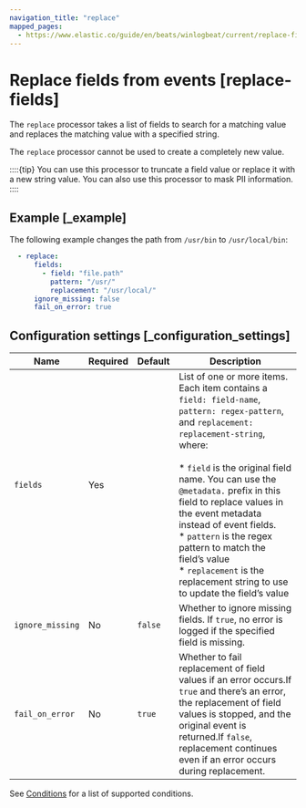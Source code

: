```yaml
---
navigation_title: "replace"
mapped_pages:
  - https://www.elastic.co/guide/en/beats/winlogbeat/current/replace-fields.html
---
```


# Replace fields from events [replace-fields]


The `replace` processor takes a list of fields to search for a matching value and replaces the matching value with a specified string.

The `replace` processor cannot be used to create a completely new value.

::::{tip}
You can use this processor to truncate a field value or replace it with a new string value. You can also use this processor to mask PII information.
::::



## Example [_example]

The following example changes the path from `/usr/bin` to `/usr/local/bin`:

```yaml
  - replace:
      fields:
        - field: "file.path"
          pattern: "/usr/"
          replacement: "/usr/local/"
      ignore_missing: false
      fail_on_error: true
```


## Configuration settings [_configuration_settings]

| Name | Required | Default | Description |
| --- | --- | --- | --- |
| `fields` | Yes |  | List of one or more items. Each item contains a `field: field-name`, `pattern: regex-pattern`, and `replacement: replacement-string`, where:<br><br>* `field` is the original field name. You can use the `@metadata.` prefix in this field to replace values in the event metadata instead of event fields.<br>* `pattern` is the regex pattern to match the field’s value<br>* `replacement` is the replacement string to use to update the field’s value<br> |
| `ignore_missing` | No | `false` | Whether to ignore missing fields. If `true`, no error is logged if the specified field is missing. |
| `fail_on_error` | No | `true` | Whether to fail replacement of field values if an error occurs.If `true` and there’s an error, the replacement of field values is stopped, and the original event is returned.If `false`, replacement continues even if an error occurs during replacement. |

See [Conditions](/reference/winlogbeat/defining-processors.md#conditions) for a list of supported conditions.

